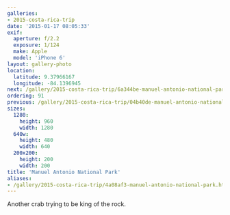 ```yaml
---
galleries:
- 2015-costa-rica-trip
date: '2015-01-17 08:05:33'
exif:
  aperture: f/2.2
  exposure: 1/124
  make: Apple
  model: 'iPhone 6'
layout: gallery-photo
location:
  latitude: 9.37966167
  longitude: -84.1396945
next: /gallery/2015-costa-rica-trip/6a344be-manuel-antonio-national-park
ordering: 91
previous: /gallery/2015-costa-rica-trip/04b40de-manuel-antonio-national-park
sizes:
  1280:
    height: 960
    width: 1280
  640w:
    height: 480
    width: 640
  200x200:
    height: 200
    width: 200
title: 'Manuel Antonio National Park'
aliases:
- /gallery/2015-costa-rica-trip/4a08af3-manuel-antonio-national-park.html
---
```


Another crab trying to be king of the rock.
